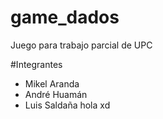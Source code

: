 # game_dados
Juego para trabajo parcial de UPC

#Integrantes
- Mikel Aranda
- André Huamán 
- Luis Saldaña
hola xd

